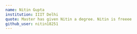 ```yaml
---
name: Nitin Gupta
institution: IIIT Delhi
quote: Master has given Nitin a degree. Nitin is freeee
github_user: nitin18251
---
```

